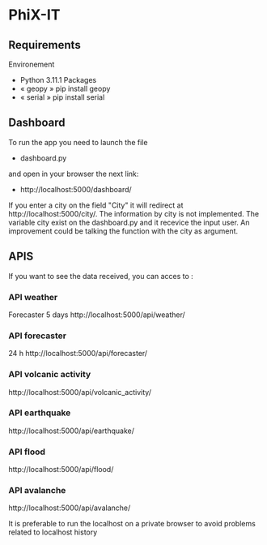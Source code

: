 # PhiX-IT

## Requirements
Environement
- Python 3.11.1
Packages
- « geopy » pip install geopy 
- « serial » pip install serial

## Dashboard

To run the app you need to launch the file
- dashboard.py

and open in your browser the next link: 
- http://localhost:5000/dashboard/

If you enter a city on the field "City" it will redirect at http://localhost:5000/city/. The information by city is not implemented. The variable city exist on the dashboard.py and it recevice the input user. An improvement could be talking the function with the city as argument. 


## APIS

If you want to see the data received, you can acces to :

### API weather
Forecaster 5 days
http://localhost:5000/api/weather/

### API forecaster
24 h
http://localhost:5000/api/forecaster/

### API volcanic activity
http://localhost:5000/api/volcanic_activity/

### API earthquake
http://localhost:5000/api/earthquake/

### API flood
http://localhost:5000/api/flood/

### API avalanche
http://localhost:5000/api/avalanche/


It is preferable to run the localhost on a private browser to avoid problems related to localhost history
